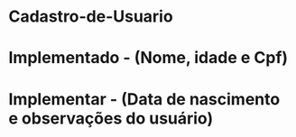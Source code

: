 # Cadastro-de-Usuario
# Implementado - (Nome, idade e Cpf)
# Implementar - (Data de nascimento e observações do usuário)
